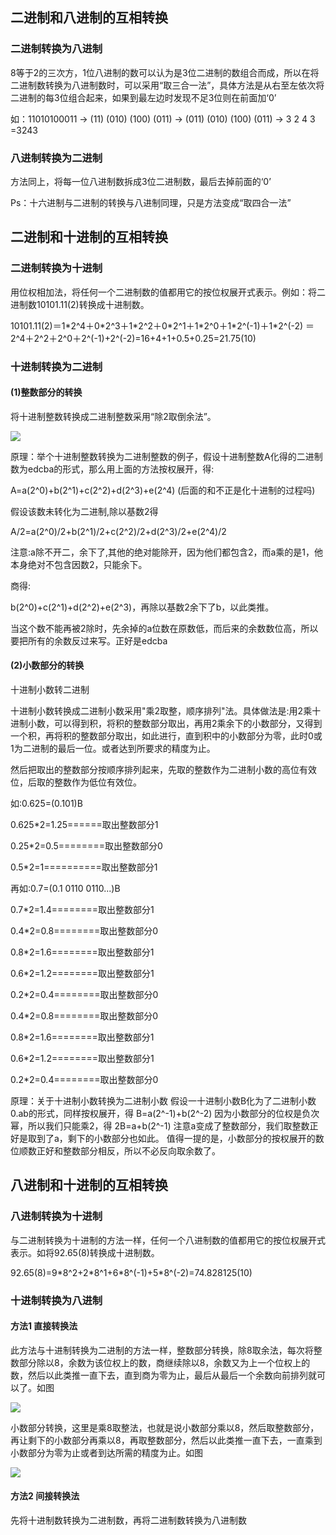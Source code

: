 
## 二进制和八进制的互相转换

### 二进制转换为八进制

8等于2的三次方，1位八进制的数可以认为是3位二进制的数组合而成，所以在将二进制数转换为八进制数时，可以采用“取三合一法”，具体方法是从右至左依次将二进制的每3位组合起来，如果到最左边时发现不足3位则在前面加‘0’

如：11010100011 -> 
(11) (010) (100) (011) -> 
(011) (010) (100) (011) ->
3 2 4 3 =3243

### 八进制转换为二进制

方法同上，将每一位八进制数拆成3位二进制数，最后去掉前面的‘0’

Ps：十六进制与二进制的转换与八进制同理，只是方法变成“取四合一法”

## 二进制和十进制的互相转换

### 二进制转换为十进制
用位权相加法，将任何一个二进制数的值都用它的按位权展开式表示。例如：将二进制数10101.11(2)转换成十进制数。

10101.11(2)＝1\*2^4＋0\*2^3＋1\*2^2＋0\*2^1＋1\*2^0＋1\*2^(-1)＋1\*2^(-2)
＝2^4＋2^2＋2^0＋2^(-1)+2^(-2)=16+4+1+0.5+0.25=21.75(10)

### 十进制转换为二进制

#### (1)整数部分的转换

将十进制整数转换成二进制整数采用“除2取倒余法”。

![](http://p4.qhimg.com/t01619d1a26fbe7f23a.jpg)

原理：举个十进制整数转换为二进制整数的例子，假设十进制整数A化得的二进制数为edcba的形式，那么用上面的方法按权展开，得:

A=a(2^0)+b(2^1)+c(2^2)+d(2^3)+e(2^4) (后面的和不正是化十进制的过程吗)

假设该数未转化为二进制,除以基数2得

A/2=a(2^0)/2+b(2^1)/2+c(2^2)/2+d(2^3)/2+e(2^4)/2

注意:a除不开二，余下了,其他的绝对能除开，因为他们都包含2，而a乘的是1，他本身绝对不包含因数2，只能余下。

商得:

b(2^0)+c(2^1)+d(2^2)+e(2^3)，再除以基数2余下了b，以此类推。

当这个数不能再被2除时，先余掉的a位数在原数低，而后来的余数数位高，所以要把所有的余数反过来写。正好是edcba

#### (2)小数部分的转换
十进制小数转二进制

十进制小数转换成二进制小数采用"乘2取整，顺序排列"法。具体做法是:用2乘十进制小数，可以得到积，将积的整数部分取出，再用2乘余下的小数部分，又得到一个积，再将积的整数部分取出，如此进行，直到积中的小数部分为零，此时0或1为二进制的最后一位。或者达到所要求的精度为止。

然后把取出的整数部分按顺序排列起来，先取的整数作为二进制小数的高位有效位，后取的整数作为低位有效位。

如:0.625=(0.101)B

0.625*2=1.25======取出整数部分1

0.25*2=0.5========取出整数部分0

0.5*2=1==========取出整数部分1

再如:0.7=(0.1 0110 0110...)B

0.7*2=1.4========取出整数部分1

0.4*2=0.8========取出整数部分0

0.8*2=1.6========取出整数部分1

0.6*2=1.2========取出整数部分1

0.2*2=0.4========取出整数部分0

0.4*2=0.8========取出整数部分0

0.8*2=1.6========取出整数部分1

0.6*2=1.2========取出整数部分1

0.2*2=0.4========取出整数部分0

原理：关于十进制小数转换为二进制小数
假设一十进制小数B化为了二进制小数0.ab的形式，同样按权展开，得
B=a(2^-1)+b(2^-2)
因为小数部分的位权是负次幂，所以我们只能乘2，得
2B=a+b(2^-1)
注意a变成了整数部分，我们取整数正好是取到了a，剩下的小数部分也如此。
值得一提的是，小数部分的按权展开的数位顺数正好和整数部分相反，所以不必反向取余数了。

## 八进制和十进制的互相转换

### 八进制转换为十进制

与二进制转换为十进制的方法一样，任何一个八进制数的值都用它的按位权展开式表示。如将92.65(8)转换成十进制数。

92.65(8)=9\*8^2+2\*8^1+6\*8^(-1)+5\*8^(-2)=74.828125(10)

### 十进制转换为八进制

#### 方法1 直接转换法

此方法与十进制转换为二进制的方法一样，整数部分转换，除8取余法，每次将整数部分除以8，余数为该位权上的数，商继续除以8，余数又为上一个位权上的数，然后以此类推一直下去，直到商为零为止，最后从最后一个余数向前排列就可以了。如图

![](http://p0.qhimg.com/t0175fd166aec3b492a.png)

小数部分转换，这里是乘8取整法，也就是说小数部分乘以8，然后取整数部分，再让剩下的小数部分再乘以8，再取整数部分，然后以此类推一直下去，一直乘到小数部分为零为止或者到达所需的精度为止。如图

![](http://p5.qhimg.com/t01e5e22d325bf844fa.png)

#### 方法2 间接转换法

先将十进制数转换为二进制数，再将二进制数转换为八进制数
